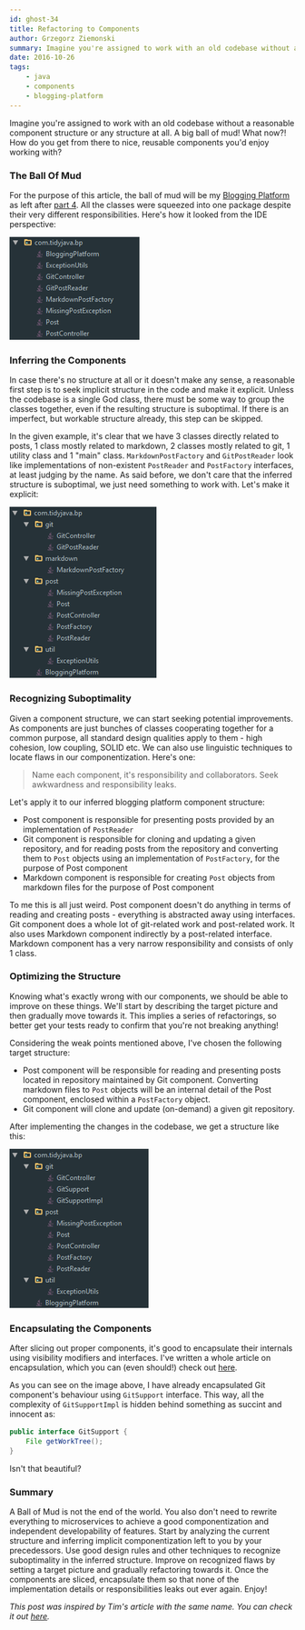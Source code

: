 ```yaml
---
id: ghost-34
title: Refactoring to Components
author: Grzegorz Ziemonski
summary: Imagine you're assigned to work with an old codebase without a reasonable component structure or any structure at all. A big ball of mud! What now?! How do you get from there to nice, reusable components you'd enjoy working with?
date: 2016-10-26
tags:
    - java
    - components
    - blogging-platform
---
```

Imagine you're assigned to work with an old codebase without a reasonable component structure or any structure at all. A big ball of mud! What now?! How do you get from there to nice, reusable components you'd enjoy working with?

### The Ball Of Mud
For the purpose of this article, the ball of mud will be my [Blogging Platform](https://github.com/tidyjava/blogging-platform) as left after [part 4](http://tidyjava.com/solving-small-problems/). All the classes were squeezed into one package despite their very different responsibilities. Here's how it looked from the IDE perspective:

![](/img/before.png)

### Inferring the Components
In case there's no structure at all or it doesn't make any sense, a reasonable first step is to seek implicit structure in the code and make it explicit. Unless the codebase is a single God class, there must be some way to group the classes together, even if the resulting structure is suboptimal. If there is an imperfect, but workable structure already, this step can be skipped.

In the given example, it's clear that we have 3 classes directly related to posts, 1 class mostly related to markdown, 2 classes mostly related to git, 1 utility class and 1 "main" class. `MarkdownPostFactory` and `GitPostReader` look like implementations of non-existent `PostReader` and `PostFactory` interfaces, at least judging by the name. As said before, we don't care that the inferred structure is suboptimal, we just need something to work with. Let's make it explicit:

![](/img/inferred.png)

### Recognizing Suboptimality
Given a component structure, we can start seeking potential improvements. As components are just bunches of classes cooperating together for a common purpose, all standard design qualities apply to them - high cohesion, low coupling, SOLID etc. We can also use linguistic techniques to locate flaws in our componentization. Here's one:

> Name each component, it's responsibility and collaborators. Seek awkwardness and responsibility leaks.

Let's apply it to our inferred blogging platform component structure:

* Post component is responsible for presenting posts provided by an implementation of `PostReader`
* Git component is responsible for cloning and updating a given repository, and for reading posts from the repository and converting them to `Post` objects using an implementation of `PostFactory`, for the purpose of Post component
* Markdown component is responsible for creating `Post` objects from markdown files for the purpose of Post component

To me this is all just weird. Post component doesn't do anything in terms of reading and creating posts - everything is abstracted away using interfaces. Git component does a whole lot of git-related work and post-related work. It also uses Markdown component indirectly by a post-related interface. Markdown component has a very narrow responsibility and consists of only 1 class.

### Optimizing the Structure
Knowing what's exactly wrong with our components, we should be able to improve on these things. We'll start by describing the target picture and then gradually move towards it. This implies a series of refactorings, so better get your tests ready to confirm that you're not breaking anything!

Considering the weak points mentioned above, I've chosen the following target structure:

* Post component will be responsible for reading and presenting posts located in repository maintained by Git component. Converting markdown files to `Post` objects will be an internal detail of the Post component, enclosed within a `PostFactory` object.
* Git component will clone and update (on-demand) a given git repository.

After implementing the changes in the codebase, we get a structure like this:

![](/img/after.png)

### Encapsulating the Components
After slicing out proper components, it's good to encapsulate their internals using visibility modifiers and interfaces. I've written a whole article on encapsulation, which you can (even should!) check out [here](http://tidyjava.com/java-encapsulation-for-adults/).

As you can see on the image above, I have already encapsulated Git component's behaviour using `GitSupport` interface. This way, all the complexity of `GitSupportImpl` is hidden behind something as succint and innocent as:

```java
public interface GitSupport {
    File getWorkTree();
}
```

Isn't that beautiful?

### Summary
A Ball of Mud is not the end of the world. You also don't need to rewrite everything to microservices to achieve a good componentization and independent developability of features. Start by analyzing the current structure and inferring implicit componentization left to you by your precedessors. Use good design rules and other techniques to recognize suboptimality in the inferred structure. Improve on recognized flaws by setting a target picture and gradually refactoring towards it. Once the components are sliced, encapsulate them so that none of the implementation details or responsibilities leaks out ever again. Enjoy!

*This post was inspired by Tim's article with the same name. You can check it out [here](https://codingtim.github.io/refactor-to-components/).*